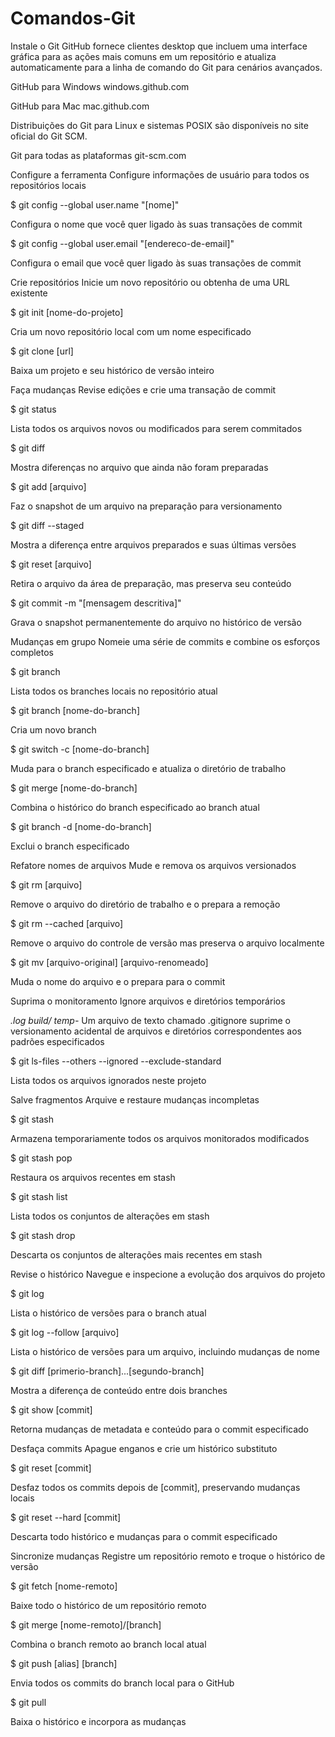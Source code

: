 # Comandos-Git

Instale o Git
GitHub fornece clientes desktop que incluem uma interface gráfica para as ações mais comuns em um repositório e atualiza automaticamente para a linha de comando do Git para cenários avançados.

GitHub para Windows
windows.github.com

GitHub para Mac
mac.github.com

Distribuições do Git para Linux e sistemas POSIX são disponíveis no site oficial do Git SCM.

Git para todas as plataformas
git-scm.com

Configure a ferramenta
Configure informações de usuário para todos os repositórios locais

$ git config --global user.name "[nome]"

Configura o nome que você quer ligado às suas transações de commit

$ git config --global user.email "[endereco-de-email]"

Configura o email que você quer ligado às suas transações de commit

Crie repositórios
Inicie um novo repositório ou obtenha de uma URL existente

$ git init [nome-do-projeto]

Cria um novo repositório local com um nome especificado

$ git clone [url]

Baixa um projeto e seu histórico de versão inteiro

Faça mudanças
Revise edições e crie uma transação de commit

$ git status

Lista todos os arquivos novos ou modificados para serem commitados

$ git diff

Mostra diferenças no arquivo que ainda não foram preparadas

$ git add [arquivo]

Faz o snapshot de um arquivo na preparação para versionamento

$ git diff --staged

Mostra a diferença entre arquivos preparados e suas últimas versões

$ git reset [arquivo]

Retira o arquivo da área de preparação, mas preserva seu conteúdo

$ git commit -m "[mensagem descritiva]"

Grava o snapshot permanentemente do arquivo no histórico de versão

Mudanças em grupo
Nomeie uma série de commits e combine os esforços completos

$ git branch

Lista todos os branches locais no repositório atual

$ git branch [nome-do-branch]

Cria um novo branch

$ git switch -c [nome-do-branch]

Muda para o branch especificado e atualiza o diretório de trabalho

$ git merge [nome-do-branch]

Combina o histórico do branch especificado ao branch atual

$ git branch -d [nome-do-branch]

Exclui o branch especificado

Refatore nomes de arquivos
Mude e remova os arquivos versionados

$ git rm [arquivo]

Remove o arquivo do diretório de trabalho e o prepara a remoção

$ git rm --cached [arquivo]

Remove o arquivo do controle de versão mas preserva o arquivo localmente

$ git mv [arquivo-original] [arquivo-renomeado]

Muda o nome do arquivo e o prepara para o commit

Suprima o monitoramento
Ignore arquivos e diretórios temporários

*.log
build/
temp-*
Um arquivo de texto chamado .gitignore suprime o versionamento acidental de arquivos e diretórios correspondentes aos padrões especificados

$ git ls-files --others --ignored --exclude-standard

Lista todos os arquivos ignorados neste projeto

Salve fragmentos
Arquive e restaure mudanças incompletas

$ git stash

Armazena temporariamente todos os arquivos monitorados modificados

$ git stash pop

Restaura os arquivos recentes em stash

$ git stash list

Lista todos os conjuntos de alterações em stash

$ git stash drop

Descarta os conjuntos de alterações mais recentes em stash

Revise o histórico
Navegue e inspecione a evolução dos arquivos do projeto

$ git log

Lista o histórico de versões para o branch atual

$ git log --follow [arquivo]

Lista o histórico de versões para um arquivo, incluindo mudanças de nome

$ git diff [primerio-branch]...[segundo-branch]

Mostra a diferença de conteúdo entre dois branches

$ git show [commit]

Retorna mudanças de metadata e conteúdo para o commit especificado

Desfaça commits
Apague enganos e crie um histórico substituto

$ git reset [commit]

Desfaz todos os commits depois de [commit], preservando mudanças locais

$ git reset --hard [commit]

Descarta todo histórico e mudanças para o commit especificado

Sincronize mudanças
Registre um repositório remoto e troque o histórico de versão

$ git fetch [nome-remoto]

Baixe todo o histórico de um repositório remoto

$ git merge [nome-remoto]/[branch]

Combina o branch remoto ao branch local atual

$ git push [alias] [branch]

Envia todos os commits do branch local para o GitHub

$ git pull

Baixa o histórico e incorpora as mudanças
